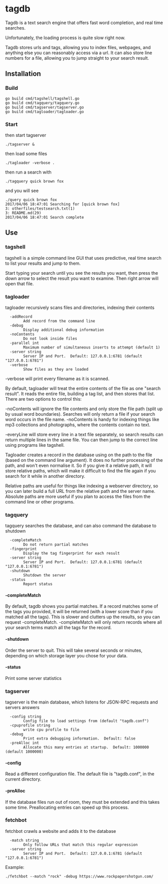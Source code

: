# tagdb

Tagdb is a text search engine that offers fast word completion, and real time searches.

Unfortunately, the loading process is quite slow right now.

Tagdb stores urls and tags, allowing you to index files, webpages, and anything else you can reasonably access via a url.  It can also store line numbers for a file, allowing you to jump straight to your search result.

## Installation

### Build

    go build cmd/tagshell/tagshell.go
    go build cmd/tagquery/tagquery.go
    go build cmd/tagserver/tagserver.go
    go build cmd/tagloader/tagloader.go

### Start

then start tagserver

    ./tagserver &

then load some files

    ./tagloader -verbose .

then run a search with

    ./tagquery quick brown fox

and you will see

    ./query quick brown fox
    2017/04/06 18:47:01 Searching for [quick brown fox]
    3: otherfiles/testsearch.txt(1)
    3: README.md(29)
    2017/04/06 18:47:01 Search complete

## Use


### tagshell

tagshell is a simple command line GUI that uses predictive, real time search to list your results and jump to them.

Start typing your search until you see the results you want, then press the down arrow to select the result you want to examine.  Then right arrow will open that file.
    
### tagloader

tagloader recursively scans files and directories, indexing their contents

      -addRecord
            Add record from the command line
      -debug
            Display additional debug information
      -noContents
            Do not look inside files
      -parallel int
            Maximum number of simultaneous inserts to attempt (default 1)
      -server string
            Server IP and Port.  Default: 127.0.0.1:6781 (default "127.0.0.1:6781")
      -verbose
            Show files as they are loaded

-verbose will print every filename as it is scanned.

By default, tagloader will treat the entire contents of the file as one "search result".  It reads the entire file, building a tag list, and then stores that list.  There are two options to control this:

-noContents will ignore the file contents and only store the file path (split up by usual word boundaries).  Searches will only return a file if your search word occurs in the file name.  -noContents is handy for indexing things like mp3 collections and photographs, where the contents contain no text.

-everyLine will store every line in a text file separately, so search results can return multiple lines in the same file.  You can then jump to the correct line using programs like tagshell.

Tagloader creates a record in the database using on the path to the file (based on the command line argument).  It does no further processing of the path, and won't even normalise it.  So if you give it a relative path, it will store relative paths, which will make it difficult to find the file again if you search for it while in another directory.

Relative paths are useful for things like indexing a webserver directory, so you can later build a full URL from the relative path and the server name.  Absolute paths are more useful if you plan to access the files from the command line or other programs.


### tagquery

tagquery searches the database, and can also command the database to shutdown

      -completeMatch
            Do not return partial matches
      -fingerprint
            Display the tag fingerprint for each result
      -server string
            Server IP and Port.  Default: 127.0.0.1:6781 (default "127.0.0.1:6781")
      -shutdown
            Shutdown the server
      -status
            Report status

#### -completeMatch

By default, tagdb shows you partial matches.  If a record matches some of the tags you provided, it will be returned (with a lower score than if you matched all the tags).  This is slower and clutters up the results, so you can request -completeMatch.  -completeMatch will only return records where all your search terms match all the tags for the record.

#### -shutdown

Order the server to quit.  This will take several seconds or minutes, depending on which storage layer you chose for your data.

#### -status

Print some server statistics


### tagserver

tagserver is the main database, which listens for JSON-RPC requests and servers answers

      -config string
            Config file to load settings from (default "tagdb.conf")
      -cpuprofile string
            write cpu profile to file
      -debug
            Print extra debugging information.  Default: false
      -preAlloc int
            Allocate this many entries at startup.  Default: 1000000 (default 1000000)

#### -config

Read a different configuration file.  The default file is "tagdb.conf", in the current directory.

#### -preAlloc

If the database files run out of room, they must be extended and this takes some time.  Preallocating entries can speed up this process.

### fetchbot

fetchbot crawls a website and adds it to the database

      -match string
            Only follow URLs that match this regular expression
      -server string
            Server IP and Port.  Default: 127.0.0.1:6781 (default "127.0.0.1:6781")

Example:

    ./fetchbot --match "rock" -debug https://www.rockpapershotgun.com/


